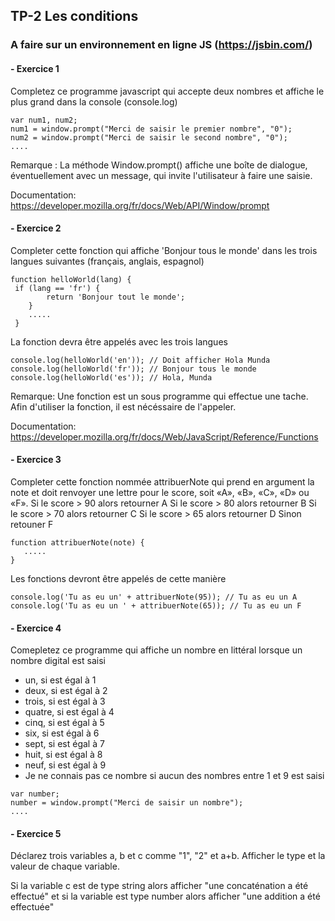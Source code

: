 ## TP-2 Les conditions

### A faire sur un environnement en ligne JS (https://jsbin.com/)

 #### -    Exercice 1

Completez ce programme javascript qui accepte deux nombres et affiche le plus grand dans la console (console.log)

```
var num1, num2;
num1 = window.prompt("Merci de saisir le premier nombre", "0");
num2 = window.prompt("Merci de saisir le second nombre", "0");
....
``` 
Remarque : La méthode Window.prompt() affiche une boîte de dialogue, éventuellement avec un message, qui invite l'utilisateur à faire une saisie.

Documentation: https://developer.mozilla.org/fr/docs/Web/API/Window/prompt


#### -    Exercice 2

Completer cette fonction qui affiche 'Bonjour tous le monde' dans les trois langues suivantes (français, anglais, espagnol)
```
function helloWorld(lang) {
 if (lang == 'fr') {
        return 'Bonjour tout le monde';
    }
    .....
 }
```

La fonction devra être appelés avec les trois langues
```
console.log(helloWorld('en')); // Doit afficher Hola Munda
console.log(helloWorld('fr')); // Bonjour tous le monde
console.log(helloWorld('es')); // Hola, Munda
``` 

Remarque: Une fonction est un sous programme qui effectue une tache. Afin d'utiliser la fonction, il est nécéssaire de l'appeler.

Documentation: https://developer.mozilla.org/fr/docs/Web/JavaScript/Reference/Functions


#### -    Exercice 3

Completer cette fonction nommée attribuerNote qui prend en argument la note et doit
renvoyer une lettre pour le score, soit «A», «B», «C», «D» ou «F».
Si le score > 90 alors retourner A
Si le score > 80 alors retourner B
Si le score > 70 alors retourner C
Si le score > 65 alors retourner D
Sinon retouner F

```
function attribuerNote(note) {
   .....
}
````

Les fonctions devront être appelés de cette manière
````
console.log('Tu as eu un' + attribuerNote(95)); // Tu as eu un A
console.log('Tu as eu un ' + attribuerNote(65)); // Tu as eu un F
`````

#### - Exercice 4 

Comepletez ce programme qui affiche un nombre en littéral lorsque un nombre digital est saisi

- un, si est égal à 1
- deux, si est égal à 2
- trois, si est égal à 3
- quatre, si est égal à 4
- cinq, si est égal à 5
- six, si est égal à 6
- sept, si est égal à 7
- huit, si est égal à 8
- neuf, si est égal à 9
- Je ne connais pas ce nombre si aucun des nombres entre 1 et 9 est saisi

```
var number;
number = window.prompt("Merci de saisir un nombre");
....
``` 

#### - Exercice 5

Déclarez trois variables a, b et c comme "1", "2" et a+b. 
Afficher le type et la valeur de chaque variable. 

Si la variable c est de type string alors afficher "une concaténation a été effectué" et si la variable est type number alors afficher "une addition a été effectuée"

